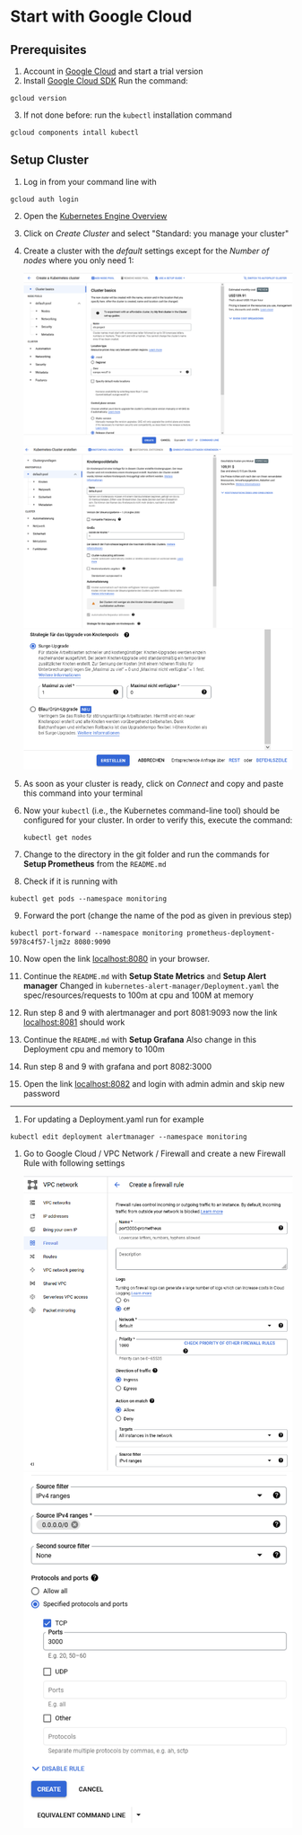# Start with Google Cloud

## Prerequisites
1. Account in [Google Cloud](http://cloud.google.com/) and start a trial version
2. Install [Google Cloud SDK](https://cloud.google.com/sdk/install) Run the command: 
```console
gcloud version
```
3. If not done before: run the ```kubectl``` installation command
```console
gcloud components intall kubectl
```

## Setup Cluster
1. Log in from your command line with
```console
gcloud auth login
```

2. Open the [Kubernetes Engine Overview](https://console.cloud.google.com/kubernetes)

3. Click on *Create Cluster* and select "Standard: you manage your cluster"

4. Create a cluster with the *default* settings except for the *Number of nodes* where you only need 1:

    ![K8s Cluster in GKE](./img/gcloud_01.PNG)
    ![K8s Cluster in GKE](./img/gcloud_02.PNG)
    ![K8s Cluster in GKE](./img/gcloud_03.PNG)

5. As soon as your cluster is ready, click on *Connect* and copy and paste this command into your terminal

6. Now your `kubectl` (i.e., the Kubernetes command-line tool) should be configured for your cluster. In order to verify this, execute the command: 

    ```console
    kubectl get nodes
    ```

7. Change to the directory in the git folder and run the commands for <B>Setup Prometheus</B> from the ```README.md``` 

8. Check if it is running with
```console
kubectl get pods --namespace monitoring
```

9. Forward the port (change the name of the pod as given in previous step)
```console
kubectl port-forward --namespace monitoring prometheus-deployment-5978c4f57-ljm2z 8080:9090
```

10. Now open the link <localhost:8080> in your browser.

11. Continue the ```README.md``` with <B>Setup State Metrics</B> and <B>Setup Alert manager</B>
Changed in ```kubernetes-alert-manager/Deployment.yaml``` the spec/resources/requests to 100m at cpu and 100M at memory

12. Run step 8 and 9 with alertmanager and port 8081:9093 now the link <localhost:8081> should work

13. Continue the ```README.md``` with <B>Setup Grafana</B>
Also change in this Deployment cpu and memory to 100m

14. Run step 8 and 9 with grafana and port 8082:3000

15. Open the link <localhost:8082> and login with admin admin and skip new password

---------------
1. For updating a Deployment.yaml run for example
```console
kubectl edit deployment alertmanager --namespace monitoring
```


1. Go to Google Cloud / VPC Network / Firewall and create a new Firewall Rule with following settings

    ![K8s Cluster in GKE](./img/gcloud_04.PNG)
    ![K8s Cluster in GKE](./img/gcloud_05.PNG)
